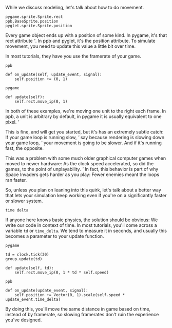 While we discuss modeling, let's talk about how to do movement.

    pygame.sprite.Sprite.rect
    ppb.BaseSprite.position
    pyglet.sprite.Sprite.position

Every game object ends up with a position of some kind. In pygame, it's that
rect attribute *'*. In ppb and pyglet, it's the position attribute. To simulate
movement, you need to update this value a little bit over time.

In most tutorials, they have you use the framerate of your game.

    ppb
    
    def on_update(self, update_event, signal):
        self.position += (0, 1)

    pygame
    
    def update(self):
        self.rect.move_ip(0, 1)

In both of these examples, we're moving one unit to the right each frame. In
ppb, a unit is arbitrary by default, in pygame it is usually equivalent to one
pixel. *'*

This is fine, and will get you started, but it's has an extremely
subtle catch: If your game loop is running slow, *'* say because rendering is
slowing down your game loop, *'* your movement is going to be slower. And if
it's running fast, the opposite. 

This was a problem with some much older graphical computer games when moved to
newer hardware: As the clock speed accelerated, so did the games, to the point
of unplayability. *'* In fact, this behavior is part of why Space Invaders gets
harder as you play: Fewer enemies meant the loops ran faster.

So, unless you plan on leaning into this quirk, let's talk about a better way
that lets your simulation keep working even if you're on a significantly faster
or slower system.

    time delta

If anyone here knows basic physics, the solution should be obvious: We write our
code in context of time. In most tutorials, you'll come across a variable `td`
or `time_delta`. We tend to measure it in seconds, and usually this becomes a
parameter to your update function.

    pygame
    
    td = clock.tick(30)
    group.update(td)
    
    def update(self, td):
        self.rect.move_ip(0, 1 * td * self.speed)
    
    ppb
    
    def on_update(update_event, signal):
        self.position += Vector(0, 1).scale(self.speed * update_event.time_delta)

By doing this, you'll move the same distance in game based on time, instead of
by framerate, so slowing framerates don't ruin the experience you've designed.
